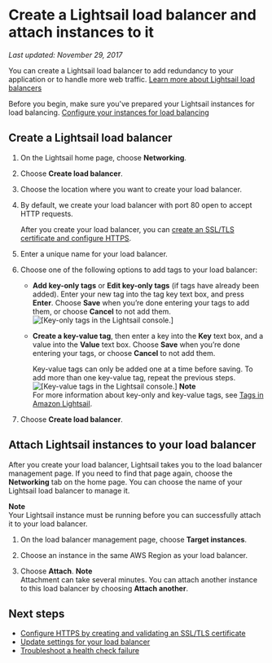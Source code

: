 # Create a Lightsail load balancer and attach instances to it<a name="create-lightsail-load-balancer-and-attach-lightsail-instances"></a>

 *Last updated: November 29, 2017* 

You can create a Lightsail load balancer to add redundancy to your application or to handle more web traffic\. [Learn more about Lightsail load balancers](understanding-lightsail-load-balancers.md)

Before you begin, make sure you've prepared your Lightsail instances for load balancing\. [Configure your instances for load balancing](configure-lightsail-instances-for-load-balancing.md)

## Create a Lightsail load balancer<a name="create-lightsail-load-balancer"></a>

1. On the Lightsail home page, choose **Networking**\.

1. Choose **Create load balancer**\.

1. Choose the location where you want to create your load balancer\.

1. By default, we create your load balancer with port 80 open to accept HTTP requests\.

   After you create your load balancer, you can [create an SSL/TLS certificate and configure HTTPS](create-tls-ssl-certificate-and-attach-to-lightsail-load-balancer-https.md)\.

1. Enter a unique name for your load balancer\.

1. Choose one of the following options to add tags to your load balancer:
   + **Add key\-only tags** or **Edit key\-only tags** \(if tags have already been added\)\. Enter your new tag into the tag key text box, and press **Enter**\. Choose **Save** when you’re done entering your tags to add them, or choose **Cancel** to not add them\.  
![\[Key-only tags in the Lightsail console.\]](https://d9yljz1nd5001.cloudfront.net/en_us/839d5f6fb9fda85efe16b0c03ccc5f0f/images/amazon-lightsail-key-only-tags.png)
   + **Create a key\-value tag**, then enter a key into the **Key** text box, and a value into the **Value** text box\. Choose **Save** when you’re done entering your tags, or choose **Cancel** to not add them\.

     Key\-value tags can only be added one at a time before saving\. To add more than one key\-value tag, repeat the previous steps\.  
![\[Key-value tags in the Lightsail console.\]](https://d9yljz1nd5001.cloudfront.net/en_us/839d5f6fb9fda85efe16b0c03ccc5f0f/images/amazon-lightsail-key-value-tag.png)
**Note**  
For more information about key\-only and key\-value tags, see [Tags in Amazon Lightsail](amazon-lightsail-tags.md)\.

1. Choose **Create load balancer**\.

## Attach Lightsail instances to your load balancer<a name="attach-lightsail-instances-to-load-balancer"></a>

After you create your load balancer, Lightsail takes you to the load balancer management page\. If you need to find that page again, choose the **Networking** tab on the home page\. You can choose the name of your Lightsail load balancer to manage it\.

**Note**  
Your Lightsail instance must be running before you can successfully attach it to your load balancer\.

1. On the load balancer management page, choose **Target instances**\.

1. Choose an instance in the same AWS Region as your load balancer\.

1. Choose **Attach**\.
**Note**  
Attachment can take several minutes\. You can attach another instance to this load balancer by choosing **Attach another**\.

## Next steps<a name="create-load-balancer-attach-instances-next-steps"></a>
+  [Configure HTTPS by creating and validating an SSL/TLS certificate](create-tls-ssl-certificate-and-attach-to-lightsail-load-balancer-https.md) 
+  [Update settings for your load balancer](update-settings-for-lightsail-load-balancer-health-check-path-https-session-stickiness-persistence-cookie-duration.md) 
+  [Troubleshoot a health check failure](troubleshooting-lightsail-load-balancer-issues.md) 